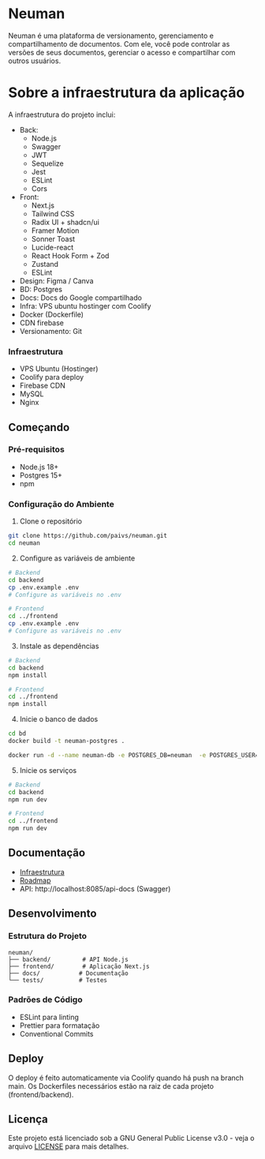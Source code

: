# Neuman

Neuman é uma plataforma de versionamento, gerenciamento e compartilhamento de documentos. Com ele, você pode controlar as versões de seus documentos, gerenciar o acesso e compartilhar com outros usuários.


# Sobre a infraestrutura da aplicação
A infraestrutura do projeto inclui:

- Back: 
  - Node.js
  - Swagger
  - JWT
  - Sequelize
  - Jest
  - ESLint
  - Cors
- Front: 
  - Next.js
  - Tailwind CSS
  - Radix UI + shadcn/ui
  - Framer Motion
  - Sonner Toast
  - Lucide-react
  - React Hook Form + Zod
  - Zustand
  - ESLint
- Design: Figma / Canva
- BD: Postgres
- Docs: Docs do Google compartilhado
- Infra: VPS ubuntu hostinger com Coolify
- Docker (Dockerfile)
- CDN firebase
- Versionamento: Git

### Infraestrutura
- VPS Ubuntu (Hostinger)
- Coolify para deploy
- Firebase CDN
- MySQL
- Nginx

## Começando

### Pré-requisitos
- Node.js 18+
- Postgres 15+
- npm

### Configuração do Ambiente

1. Clone o repositório
```bash
git clone https://github.com/paivs/neuman.git
cd neuman
```

2. Configure as variáveis de ambiente
```bash
# Backend
cd backend
cp .env.example .env
# Configure as variáveis no .env

# Frontend
cd ../frontend
cp .env.example .env
# Configure as variáveis no .env
```

3. Instale as dependências
```bash
# Backend
cd backend
npm install

# Frontend
cd ../frontend
npm install
```

4. Inicie o banco de dados
```bash
cd bd
docker build -t neuman-postgres .

docker run -d --name neuman-db -e POSTGRES_DB=neuman  -e POSTGRES_USER=neuman_user -e POSTGRES_PASSWORD=supersecret -p 5432:5432 neuman-postgres

```

5. Inicie os serviços
```bash
# Backend
cd backend
npm run dev

# Frontend
cd ../frontend
npm run dev
```

## Documentação

- [Infraestrutura](/docs/infraestrutura.md)
- [Roadmap](/docs/roadmap.md)
- API: http://localhost:8085/api-docs (Swagger)

## Desenvolvimento

### Estrutura do Projeto
```
neuman/
├── backend/         # API Node.js
├── frontend/        # Aplicação Next.js
├── docs/           # Documentação
└── tests/          # Testes
```

### Padrões de Código
- ESLint para linting
- Prettier para formatação
- Conventional Commits

## Deploy

O deploy é feito automaticamente via Coolify quando há push na branch main. Os Dockerfiles necessários estão na raiz de cada projeto (frontend/backend).

## Licença
Este projeto está licenciado sob a GNU General Public License v3.0 - veja o arquivo [LICENSE](LICENSE) para mais detalhes.
